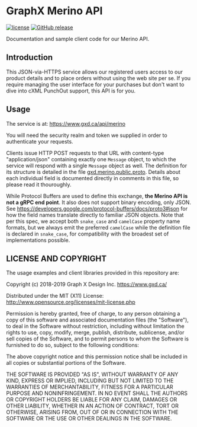 # GraphX Merino API

[![license](https://img.shields.io/github/license/graphx-design/merino-api-clients.svg?style=plastic)]() [![GitHub release](https://img.shields.io/github/release/graphx-design/merino-api-clients.svg?style=plastic)]()

Documentation and sample client code for our Merino API.

## Introduction

This JSON-via-HTTPS service allows our registered users access to our product details and to place orders without using the web site per se.  If you require managing the user interface for your purchases but don't want to dive into cXML PunchOut support, this API is for you.

## Usage

The service is at: <https://www.gxd.ca/api/merino>

You will need the security realm and token we supplied in order to authenticate your requests.

Clients issue HTTP POST requests to that URL with content-type "application/json" containing exactly one `Message` object, to which the service will respond with a single `Message` object as well.  The definition for its structure is detailed in the file [gxd.merino.public.proto](https://github.com/graphx-design/merino-api-clients/blob/master/gxd.merino.public.proto).  Details about each individual field is documented directly in comments in this file, so please read it thouroughly.

While Protocol Buffers are used to define this exchange, **the Merino API is not a gRPC end point**.  It also does not support binary encoding, only JSON.  See <https://developers.google.com/protocol-buffers/docs/proto3#json> for how the field names translate directly to familiar JSON objects.  Note that per this spec, we accept both `snake_case` and `camelCase` property name formats, but we always emit the preferred `camelCase` while the definition file is declared in `snake_case`, for compatibility with the broadest set of implementations possible.

## LICENSE AND COPYRIGHT

The usage examples and client libraries provided in this repository are:

Copyright (c) 2018-2019 Graph X Design Inc. <https://www.gxd.ca/>

Distributed under the MIT (X11) License:
http://www.opensource.org/licenses/mit-license.php

Permission is hereby granted, free of charge, to any person obtaining a copy of this software and associated documentation files (the "Software"), to deal in the Software without restriction, including without limitation the rights to use, copy, modify, merge, publish, distribute, sublicense, and/or sell copies of the Software, and to permit persons to whom the Software is furnished to do so, subject to the following conditions:

The above copyright notice and this permission notice shall be included in all copies or substantial portions of the Software.

THE SOFTWARE IS PROVIDED "AS IS", WITHOUT WARRANTY OF ANY KIND, EXPRESS OR IMPLIED, INCLUDING BUT NOT LIMITED TO THE WARRANTIES OF MERCHANTABILITY, FITNESS FOR A PARTICULAR PURPOSE AND NONINFRINGEMENT. IN NO EVENT SHALL THE AUTHORS OR COPYRIGHT HOLDERS BE LIABLE FOR ANY CLAIM, DAMAGES OR OTHER LIABILITY, WHETHER IN AN ACTION OF CONTRACT, TORT OR OTHERWISE, ARISING FROM, OUT OF OR IN CONNECTION WITH THE SOFTWARE OR THE USE OR OTHER DEALINGS IN THE SOFTWARE.
